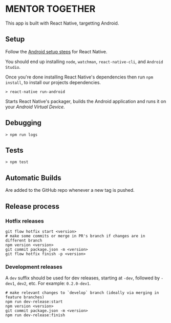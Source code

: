 # MENTOR TOGETHER #

This app is built with React Native, targetting Android.

## Setup ##

Follow the [Android setup steps](http://facebook.github.io/react-native/releases/0.28/docs/getting-started.html#content)
for React Native.

You should end up installing `node`, `watchman`, `react-native-cli`, and
`Android Studio`.

Once you're done installing React Native's dependencies then run `npm install`,
to install our projects dependencies.

```
> react-native run-android
```

Starts React Native's packager, builds the Android application and runs it
on your _Android Virtual Device._

## Debugging ##

`> npm run logs`

## Tests ##

`> npm test`


## Automatic Builds ##

Are added to the GitHub repo whenever a new tag is pushed.

## Release process

### Hotfix releases
```
git flow hotfix start <version>
# make some commits or merge in PR's branch if changes are in different branch
npm version <version>
git commit package.json -m <version>
git flow hotfix finish -p <version>
```

### Development releases
A `dev` suffix should be used for dev releases, starting at `-dev`, followed by `-dev1`, `dev2`, etc. For example: `0.2.0-dev1`.

```
# make relevant changes to `develop` branch (ideally via merging in feature branches)
npm run dev-release:start
npm version <version>
git commit package.json -m <version>
npm run dev-release:finish
```
